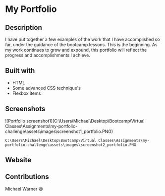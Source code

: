 # My Portfolio

## Description
I have put together a few examples of the work that I have accomplished so far, under the guidance of the bootcamp lessons. This is the beginning. As my work continues to grow and expound, this portfolio will reflect the progress and accomplishments I achieve.

## Built with
* HTML
* Some advanced CSS technique's 
* Flexbox items

## Screenshots
![Portfolio screenshot1](C:\Users\Michael\Desktop\Bootcamp\Virtual Classes\Assignments\my-portfolio-challenge\assets\images\screenshot1_portfolio.PNG)


`C:\Users\Michael\Desktop\Bootcamp\Virtual Classes\Assignments\my-portfolio-challenge\assets\images\screenshot2_portfolio.PNG`

## Website


## Contributions
Michael Warner :smiley:


